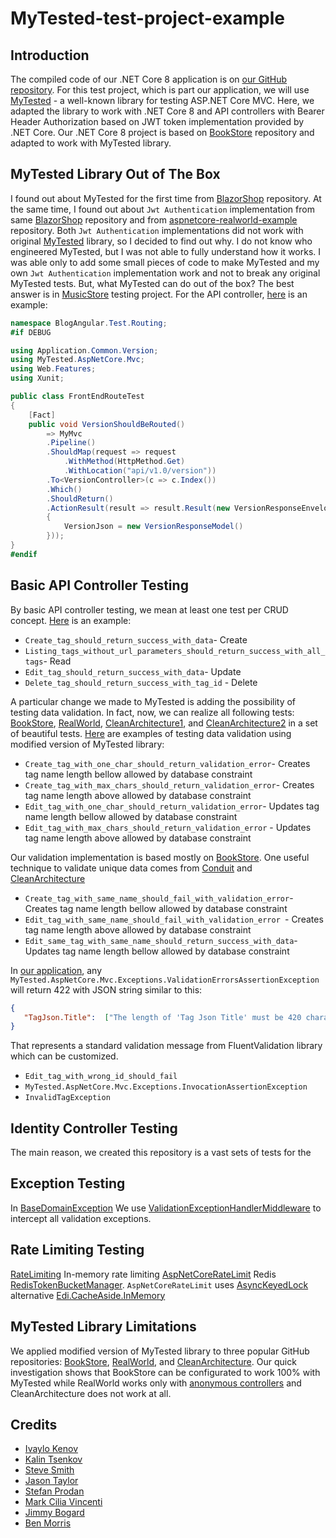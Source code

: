 # MyTested-test-project-example

## Introduction

The compiled code of our .NET Core 8 application is on [our GitHub repository](https://github.com/cioina/cioina.azurewebsites.net). For this test project, which is part our application, we will use [MyTested](https://github.com/ivaylokenov/MyTested.AspNetCore.Mvc) - a well-known library for testing ASP.NET Core MVC. Here, we adapted the library to work with .NET Core 8 and API controllers with Bearer Header Authorization based on JWT token implementation provided by .NET Core. Our .NET Core 8 project is based on [BookStore](https://github.com/kalintsenkov/BookStore) repository and adapted to work with MyTested library.

## MyTested Library Out of The Box

I found out about MyTested for the first time from [BlazorShop](https://github.com/kalintsenkov/BlazorShop/blob/master/src/BlazorShop.Tests/Controllers/AddressesControllerTests.cs) repository. At the same time, I found out about `Jwt Authentication` implementation from same [BlazorShop](https://github.com/kalintsenkov/BlazorShop/blob/master/src/BlazorShop.Web/Server/Infrastructure/Extensions/ServiceCollectionExtensions.cs) repository and from [aspnetcore-realworld-example](https://github.com/gothinkster/aspnetcore-realworld-example-app/blob/master/src/Conduit/StartupExtensions.cs) repository. Both `Jwt Authentication` implementations did not work with original [MyTested](https://github.com/ivaylokenov/MyTested.AspNetCore.Mvc) library, so I decided to find out why. I do not know who engineered MyTested, but I was not able to fully understand how it works. I was able only to add some small pieces of code to make MyTested and my own `Jwt Authentication` implementation work and not to break any original MyTested tests. But, what MyTested can do out of the box? The best answer is in [MusicStore](https://github.com/ivaylokenov/MyTested.AspNetCore.Mvc/tree/development/samples/MusicStore/MusicStore.Test) testing project. For the API controller, [here](https://github.com/cioina/MyTested-test-project-example/blob/main/src/BlogAngular.Test/Routing/FrontEndRouteTest.cs) is an example:

```csharp
namespace BlogAngular.Test.Routing;
#if DEBUG

using Application.Common.Version;
using MyTested.AspNetCore.Mvc;
using Web.Features;
using Xunit;

public class FrontEndRouteTest
{
    [Fact]
    public void VersionShouldBeRouted()
        => MyMvc
        .Pipeline()
        .ShouldMap(request => request
            .WithMethod(HttpMethod.Get)
            .WithLocation("api/v1.0/version"))
        .To<VersionController>(c => c.Index())
        .Which()
        .ShouldReturn()
        .ActionResult(result => result.Result(new VersionResponseEnvelope
        {
            VersionJson = new VersionResponseModel()
        }));
}
#endif
```

## Basic API Controller Testing

By basic API controller testing, we mean at least one test per CRUD concept.
[Here](https://github.com/cioina/MyTested-test-project-example/blob/main/src/BlogAngular.Test/Routing/TagsControllerRouteTest.cs) is an example:

- `Create_tag_should_return_success_with_data`- Create
- `Listing_tags_without_url_parameters_should_return_success_with_all_tags`- Read
- `Edit_tag_should_return_success_with_data`- Update
- `Delete_tag_should_return_success_with_tag_id` - Delete

A particular change we made to MyTested is adding the possibility of testing data validation. In fact, now, we can realize all following tests: [BookStore](https://github.com/kalintsenkov/BookStore/blob/main/src/Server/BookStore.Application/Catalog/Authors/Commands/Create/AuthorCreateCommandValidator.Specs.cs), [RealWorld](https://github.com/gothinkster/aspnetcore-realworld-example-app/blob/master/tests/Conduit.IntegrationTests/Features/Articles/EditTests.cs), [CleanArchitecture1](https://github.com/jasontaylordev/CleanArchitecture/blob/main/tests/Application.UnitTests/Common/Exceptions/ValidationExceptionTests.cs), and [CleanArchitecture2](https://github.com/jasontaylordev/CleanArchitecture/blob/main/tests/Web.AcceptanceTests/StepDefinitions/LoginStepDefinitions.cs) in a set of beautiful tests. [Here](https://github.com/cioina/MyTested-test-project-example/blob/main/src/BlogAngular.Test/Routing/TagsControllerRouteTest.cs) are examples of testing data validation using modified version of MyTested library:

- `Create_tag_with_one_char_should_return_validation_error`- Creates tag name length bellow allowed by database constraint
- `Create_tag_with_max_chars_should_return_validation_error`- Creates tag name length above allowed by database constraint
- `Edit_tag_with_one_char_should_return_validation_error`- Updates tag name length bellow allowed by database constraint
- `Edit_tag_with_max_chars_should_return_validation_error` - Updates tag name length above allowed by database constraint

Our validation implementation is based mostly on [BookStore](https://github.com/kalintsenkov/BookStore/blob/main/src/Server/BookStore.Application/Catalog/Authors/Commands/Common/AuthorCommandValidator.cs). One useful technique to validate unique data comes from [Conduit](https://github.com/gothinkster/aspnetcore-realworld-example-app/blob/master/src/Conduit/Features/Users/Create.cs) and [CleanArchitecture](https://github.com/jasontaylordev/CleanArchitecture/blob/main/src/Application/TodoLists/Commands/UpdateTodoList/UpdateTodoListCommandValidator.cs)

- `Create_tag_with_same_name_should_fail_with_validation_error`- Creates tag name length bellow allowed by database constraint
- `Edit_tag_with_same_name_should_fail_with_validation_error `- Creates tag name length above allowed by database constraint
- `Edit_same_tag_with_same_name_should_return_success_with_data`- Updates tag name length bellow allowed by database constraint


In [our application](https://github.com/cioina/cioina.azurewebsites.net), any `MyTested.AspNetCore.Mvc.Exceptions.ValidationErrorsAssertionException` will return 422 with JSON string similar to this:

```json
{
   "TagJson.Title":  ["The length of 'Tag Json Title' must be 420 characters or fewer. You entered 421 characters."]
}
```

That represents a standard validation message from FluentValidation library which can be customized.

- `Edit_tag_with_wrong_id_should_fail`
- `MyTested.AspNetCore.Mvc.Exceptions.InvocationAssertionException`
- `InvalidTagException`
## Identity Controller Testing
The main reason, we created this repository is a vast sets of tests for the 

## Exception Testing

In [BaseDomainException](https://github.com/kalintsenkov/BookStore/blob/main/src/Server/BookStore.Domain/Common/BaseDomainException.cs) We use [ValidationExceptionHandlerMiddleware](https://github.com/cioina/MyTested-test-project-example/blob/main/src/BlogAngular.Web/Middleware/ValidationExceptionHandlerMiddleware.cs) to intercept all validation exceptions.

## Rate Limiting Testing

[RateLimiting](https://github.com/dotnet/runtime/tree/main/src/libraries/System.Threading.RateLimiting/src/System/Threading/RateLimiting) In-memory rate limiting [AspNetCoreRateLimit](https://github.com/stefanprodan/AspNetCoreRateLimit/blob/master/src/AspNetCoreRateLimit/Middleware/RateLimitMiddleware.cs) Redis [RedisTokenBucketManager](https://github.com/cristipufu/aspnetcore-redis-rate-limiting/blob/master/src/RedisRateLimiting/TokenBucket/RedisTokenBucketManager.cs). `AspNetCoreRateLimit` uses [AsyncKeyedLock](https://github.com/MarkCiliaVincenti/AsyncKeyedLock) alternative [Edi.CacheAside.InMemory](https://github.com/EdiWang/Edi.CacheAside.InMemory/blob/master/src/Edi.CacheAside.InMemory/MemoryCacheAside.cs) 

## MyTested Library Limitations

We applied modified version of MyTested library to three popular GitHub repositories: [BookStore](https://github.com/kalintsenkov/BookStore/tree/main/src/Server), [RealWorld](https://github.com/gothinkster/aspnetcore-realworld-example-app/tree/master/src/Conduit), and [CleanArchitecture](https://github.com/jasontaylordev/CleanArchitecture/tree/main/src). Our quick investigation shows that BookStore can be configurated to work 100% with MyTested while RealWorld works only with [anonymous controllers](https://github.com/gothinkster/aspnetcore-realworld-example-app/blob/master/src/Conduit/Features/Tags/TagsController.cs) and CleanArchitecture does not work at all.

## Credits

- [Ivaylo Kenov](https://github.com/ivaylokenov)
- [Kalin Tsenkov](https://github.com/kalintsenkov)
- [Steve Smith](https://github.com/ardalis)
- [Jason Taylor](https://github.com/jasontaylordev)
- [Stefan Prodan](https://github.com/stefanprodan)
- [Mark Cilia Vincenti](https://github.com/MarkCiliaVincenti)
- [Jimmy Bogard](https://github.com/jbogard)
- [Ben Morris](https://github.com/BenMorris)

